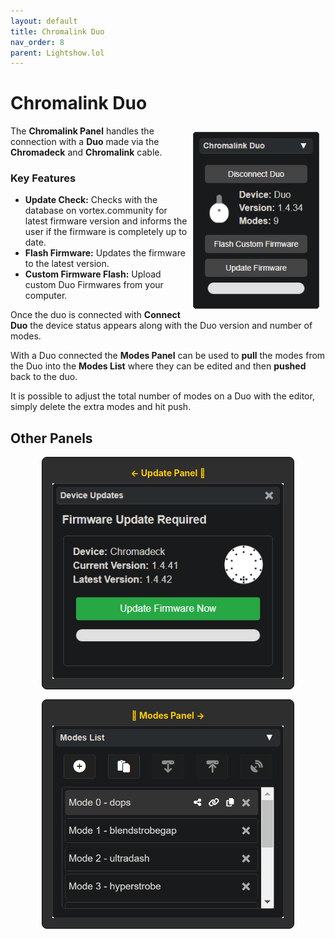 ```yaml
---
layout: default
title: Chromalink Duo
nav_order: 8
parent: Lightshow.lol
---
```

<style>
  .panel-grid {
    display: grid;
    grid-template-columns: repeat(auto-fit, minmax(200px, 1fr));
    gap: 16px;
    margin: 0 auto;
    max-width: 80%;
    margin-top: 10px;
  }

  .panel-link {
    background-color: #2e2e2e;
    border-radius: 8px;
    text-decoration: none;
    color: #ffffff;
    padding: 16px;
    display: flex;
    flex-direction: column;
    align-items: center;
    transition: transform 0.2s;
    border: 1px solid #080808;
  }

  .panel-link:hover {
    transform: scale(1.02);
  }

  .panel-title {
    margin-bottom: 8px;
    font-weight: bold;
    color: #ffcc00;
  }

  .panel-img {
    max-width: 100%;
  }
</style>
# Chromalink Duo

<img style="float:right;max-width:40%;margin:10px;" src="assets/images/lightshow-lol-chromalink-duo.png">

The **Chromalink Panel** handles the connection with a **Duo** made via the **Chromadeck** and **Chromalink** cable.

### Key Features

- **Update Check:** Checks with the database on vortex.community for latest firmware version and informs the user if the firmware is completely up to date.
- **Flash Firmware:** Updates the firmware to the latest version.
- **Custom Firmware Flash:** Upload custom Duo Firmwares from your computer.

Once the duo is connected with **Connect Duo** the device status appears along with the Duo version and number of modes.

With a Duo connected the **Modes Panel** can be used to **pull** the modes from the Duo into the **Modes List** where they can be edited and then **pushed** back to the duo.

It is possible to adjust the total number of modes on a Duo with the editor, simply delete the extra modes and hit push.

## Other Panels

<div class="panel-grid">
  <a href="lightshow_lol_update_panel.html" class="panel-link">
    <span class="panel-title">← Update Panel 🔗</span>
    <img src="assets/images/lightshow-lol-device-update.png" class="panel-img">
  </a>
  <a href="lightshow_lol_modes.html" class="panel-link">
    <span class="panel-title">🔗 Modes Panel →</span>
    <img src="assets/images/lightshow-lol-modes.png" class="panel-img">
  </a>
</div>

